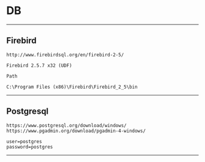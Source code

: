 # DB

----
Firebird
---

    http://www.firebirdsql.org/en/firebird-2-5/

    Firebird 2.5.7 x32 (UDF)

    Path

    C:\Program Files (x86)\Firebird\Firebird_2_5\bin

----
Postgresql
---

    https://www.postgresql.org/download/windows/
    https://www.pgadmin.org/download/pgadmin-4-windows/

    user=postgres
    password=postgres
	
----
